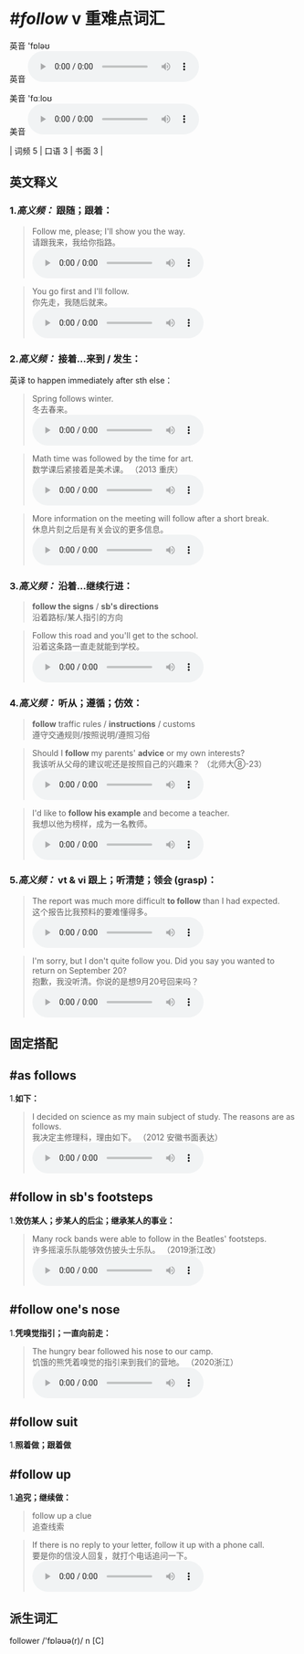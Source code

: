 # ***\#follow*** v  重难点词汇
英音 'fɒləʊ  
英音
<audio src="./media/follow-B.aac" controls="controls"></audio>

美音 'fɑːloʊ  
美音
<audio src="./media/follow.aac" controls="controls"></audio>



| 词频 5 | 口语 3 | 书面 3 |  

英文释义
---
### 1.*高义频：* **跟随；跟着：**  

 > Follow me, please; I'll show you the way.  
 > 请跟我来，我给你指路。    
<audio src="./media/folk-5.aac" controls="controls"></audio>

 > You go first and I'll follow.  
 > 你先走，我随后就来。    
<audio src="./media/follow-1.aac" controls="controls"></audio>

### 2.*高义频：* **接着…来到 / 发生：**  
英译 to happen immediately after sth else：

 > Spring follows winter.   
 > 冬去春来。    
<audio src="./media/follow-2.aac" controls="controls"></audio>

 > Math time was followed by the time for art.  
 > 数学课后紧接着是美术课。  （2013 重庆）  
<audio src="./media/Math time was 317补录_AAC.aac" controls="controls"></audio>

 > More information on the meeting will follow after a short break.  
 > 休息片刻之后是有关会议的更多信息。    
<audio src="./media/follow-4.aac" controls="controls"></audio>

### 3.*高义频：* **沿着…继续行进：**  

 > **follow the signs** / **sb's directions**  
 > 沿着路标/某人指引的方向    

 > Follow this road and you'll get to the school.  
 > 沿着这条路一直走就能到学校。    
<audio src="./media/follow-5.aac" controls="controls"></audio>

### 4.*高义频：* **听从；遵循；仿效：**  

 > **follow** traffic rules / **instructions** / customs  
 > 遵守交通规则/按照说明/遵照习俗    

 > Should I **follow** my parents' **advice** or my own interests?  
 > 我该听从父母的建议呢还是按照自己的兴趣来？  （北师大⑧-23）  
<audio src="./media/follow-6.aac" controls="controls"></audio>

 > I'd like to **follow his example** and become a teacher.  
 > 我想以他为榜样，成为一名教师。    
<audio src="./media/follow-7.aac" controls="controls"></audio>

### 5.*高义频：* **vt & vi 跟上；听清楚；领会 (grasp)：**  

 > The report was much more difficult **to follow** than I had expected.  
 > 这个报告比我预料的要难懂得多。    
<audio src="./media/follow-8.aac" controls="controls"></audio>

 > I'm sorry, but I don't quite follow you. Did you say you wanted to return on September 20?  
 > 抱歉，我没听清。你说的是想9月20号回来吗？    
<audio src="./media/follow-9.aac" controls="controls"></audio>


固定搭配
---
## \#as follows
1.**如下：**  

 > I decided on science as my main subject of study. The reasons are as follows.  
 > 我决定主修理科，理由如下。  （2012 安徽书面表达）  
<audio src="./media/as follows3.aac" controls="controls"></audio>

## \#follow in sb's footsteps
1.**效仿某人；步某人的后尘；继承某人的事业：**  

 > Many rock bands were able to follow in the Beatles' footsteps.  
 > 许多摇滚乐队能够效仿披头士乐队。  （2019浙江改）  
<audio src="./media/Many rock bands were able to follow in the Beatles' footsteps2_AAC.aac" controls="controls"></audio>

## \#follow one's nose
1.**凭嗅觉指引；一直向前走：**  

 > The hungry bear followed his nose to our camp.  
 > 饥饿的熊凭着嗅觉的指引来到我们的营地。  （2020浙江）  
<audio src="./media/The hungry bear followed his nose to our camp2_AAC.aac" controls="controls"></audio>

## \#follow suit 
1.**照着做；跟着做**  

## \#follow up 
1.**追究；继续做：**  

 > follow up a clue   
 > 追查线索    

 > If there is no reply to your letter, follow it up with a phone call.  
 > 要是你的信没人回复，就打个电话追问一下。    
<audio src="./media/follow-13.aac" controls="controls"></audio>


派生词汇
---
follower /'fɒləʊə(r)/ n [C]  

